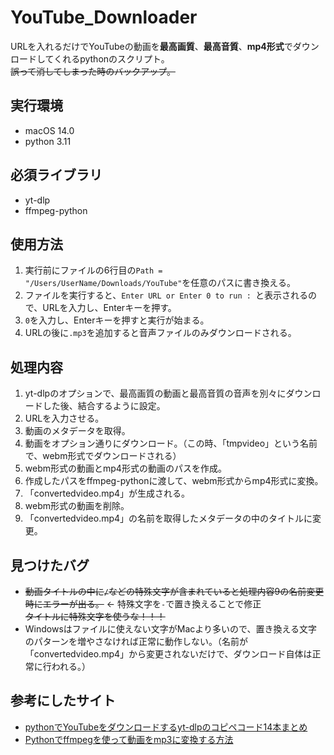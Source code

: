 # YouTube_Downloader
URLを入れるだけでYouTubeの動画を**最高画質**、**最高音質**、**mp4形式**でダウンロードしてくれるpythonのスクリプト。  
~~誤って消してしまった時のバックアップ。~~
## 実行環境
* macOS 14.0
* python 3.11
## 必須ライブラリ
* yt-dlp
* ffmpeg-python
## 使用方法
1. 実行前にファイルの6行目の`Path = "/Users/UserName/Downloads/YouTube"`を任意のパスに書き換える。
2. ファイルを実行すると、`Enter URL or Enter 0 to run : `と表示されるので、URLを入力し、Enterキーを押す。
3. `0`を入力し、Enterキーを押すと実行が始まる。
4. URLの後に`.mp3`を追加すると音声ファイルのみダウンロードされる。
## 処理内容
1. yt-dlpのオプションで、最高画質の動画と最高音質の音声を別々にダウンロードした後、結合するように設定。
2. URLを入力させる。
3. 動画のメタデータを取得。
4. 動画をオプション通りにダウンロード。（この時、「tmpvideo」という名前で、webm形式でダウンロードされる）
5. webm形式の動画とmp4形式の動画のパスを作成。
6. 作成したパスをffmpeg-pythonに渡して、webm形式からmp4形式に変換。
7. 「convertedvideo.mp4」が生成される。
8. webm形式の動画を削除。
9. 「convertedvideo.mp4」の名前を取得したメタデータの中のタイトルに変更。
## 見つけたバグ
* ~~動画タイトルの中に`/`などの特殊文字が含まれていると処理内容9の名前変更時にエラーが出る。~~ ← 特殊文字を`-`で置き換えることで修正  
  ~~タイトルに特殊文字を使うな！！！~~
* Windowsはファイルに使えない文字がMacより多いので、置き換える文字のパターンを増やさなければ正常に動作しない。（名前が「convertedvideo.mp4」から変更されないだけで、ダウンロード自体は正常に行われる。）
## 参考にしたサイト
* [pythonでYouTubeをダウンロードするyt-dlpのコピペコード14本まとめ](https://diy-programming.site/youtube/download/)
* [Pythonでffmpegを使って動画をmp3に変換する方法](https://mekatana.com/python-ffmpeg/)
